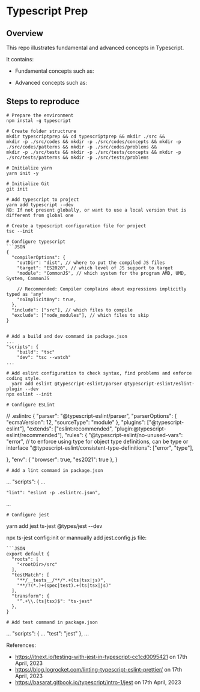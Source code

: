 # Typescript Prep
## Overview
This repo illustrates fundamental and advanced concepts in Typescript.

It contains:

- Fundamental concepts such as:

- Advanced concepts such as:

## Steps to reproduce
```
# Prepare the environment
npm instal -g typescript

# Create folder structrure
mkdir typescriptprep && cd typescriptprep && mkdir ./src &&
mkdir -p ./src/codes && mkdir -p ./src/codes/concepts && mkdir -p ./src/codes/patterns && mkdir -p ./src/codes/problems &&
mkdir -p ./src/tests && mkdir -p ./src/tests/concepts && mkdir -p ./src/tests/patterns && mkdir -p ./src/tests/problems

# Initialize yarn
yarn init -y

# Initialize Git
git init

# Add typescript to project
yarn add typescript --dev 
NB: If not present globally, or want to use a local version that is different from global one

# Create a typescript configuration file for project
tsc --init

# Configure typescript
```JSON
{
  "compilerOptions": {
    "outDir": "dist", // where to put the compiled JS files
    "target": "ES2020", // which level of JS support to target
    "module": "CommonJS", // which system for the program AMD, UMD, System, CommonJS

    // Recommended: Compiler complains about expressions implicitly typed as 'any'
    "noImplicitAny": true, 
  },
  "include": ["src"], // which files to compile
  "exclude": ["node_modules"], // which files to skip
}
```
```

# Add a build and dev command in package.json
...
"scripts": {
    "build": "tsc"
    "dev": "tsc --watch"
...

# Add eslint configuration to check syntax, find problems and enforce coding style.
  yarn add eslint @typescript-eslint/parser @typescript-eslint/eslint-plugin --dev
npx eslint --init

# Configure ESLint
```
// .eslintrc
{
  "parser": "@typescript-eslint/parser",
  "parserOptions": {
    "ecmaVersion": 12,
    "sourceType": "module"
  },
  "plugins": ["@typescript-eslint"],
  "extends": ["eslint:recommended", "plugin:@typescript-eslint/recommended"],
  "rules": {
    "@typescript-eslint/no-unused-vars": "error",
    // to enforce using type for object type definitions, can be type or interface 
    "@typescript-eslint/consistent-type-definitions": ["error", "type"], 

  },
  "env": {
    "browser": true,
    "es2021": true
  },
}
```
# Add a lint command in package.json
```
...
"scripts": {
    ...

    "lint": "eslint -p .eslintrc.json",
...
```
# Configure jest
```
yarn add jest ts-jest @types/jest --dev

npx ts-jest config:init
or mannually add jest.config.js file:
```
```JSON
export default {
  "roots": [
    "<rootDir>/src"
  ],
  "testMatch": [
    "**/__tests__/**/*.+(ts|tsx|js)",
    "**/?(*.)+(spec|test).+(ts|tsx|js)"
  ],
  "transform": {
    "^.+\\.(ts|tsx)$": "ts-jest"
  },
}
```
```
# Add test command in package.json
```
...
"scripts": {
    ...
    "test": "jest"
  },
...


References:
- https://itnext.io/testing-with-jest-in-typescript-cc1cd0095421 on 17th April, 2023
- https://blog.logrocket.com/linting-typescript-eslint-prettier/ on 17th April, 2023
- https://basarat.gitbook.io/typescript/intro-1/jest on 17th April, 2023
```